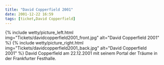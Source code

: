 ```yaml
---
title: "David Copperfield 2001"
date: 2001-12-22 16:59
tags: [ticket,David Copperfield]
---
```

{% include wetty/picture_left.html img="Tickets/davidcopperfield2001_front.jpg" alt="David Copperfield 2001" %}
{% include wetty/picture_right.html img="Tickets/davidcopperfield2001_back.jpg" alt="David Copperfield 2001" %}
David Copperfield am 22.12.2001 mit seinem Portal der Träume in der Frankfurter Festhalle.
